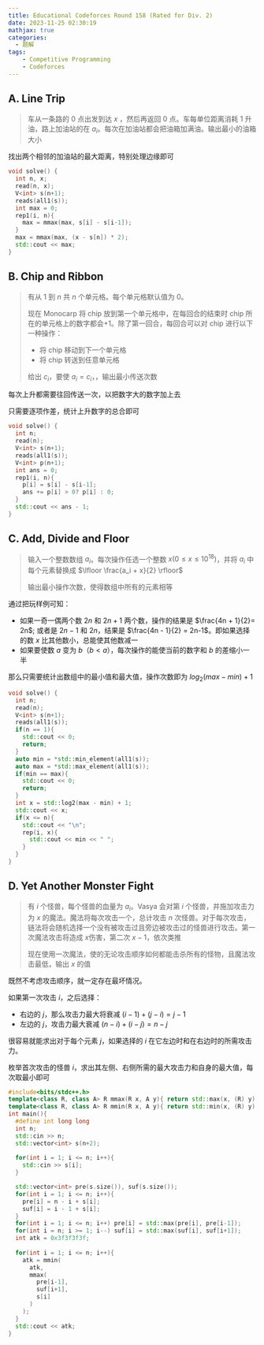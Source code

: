 ```yaml
---
title: Educational Codeforces Round 158 (Rated for Div. 2)
date: 2023-11-25 02:30:19
mathjax: true
categories:
  - 题解
tags:
    - Competitive Programming
    - Codeforces
---
```


## A. Line Trip

> 车从一条路的 0 点出发到达 $x$ ，然后再返回 $0$ 点。车每单位距离消耗 $1$ 升油，路上加油站的在 $a_i$。每次在加油站都会把油箱加满油。输出最小的油箱大小

找出两个相邻的加油站的最大距离，特别处理边缘即可

```cpp 
void solve() {
  int n, x;
  read(n, x);
  V<int> s(n+1);
  reads(all1(s));
  int max = 0;
  rep1(i, n){
    max = mmax(max, s[i] - s[i-1]);
  }
  max = mmax(max, (x - s[n]) * 2);
  std::cout << max;
}
```

## B. Chip and Ribbon

> 有从 1 到 $n$ 共 $n$ 个单元格。每个单元格默认值为 $0$。
>
> 现在 Monocarp 将 chip 放到第一个单元格中，在每回合的结束时 chip 所在的单元格上的数字都会$+1$。除了第一回合，每回合可以对 chip 进行以下一种操作：
>
> - 将 chip 移动到下一个单元格
> - 将 chip 转送到任意单元格
>
> 给出 $c_i$，要使 $a_i = c_i$，，输出最小传送次数

每次上升都需要往回传送一次，以把数字大的数字加上去

只需要逐项作差，统计上升数字的总合即可

```c++
void solve() {
  int n;
  read(n);
  V<int> s(n+1);
  reads(all1(s));
  V<int> p(n+1);
  int ans = 0;
  rep1(i, n){
    p[i] = s[i] - s[i-1];
    ans += p[i] > 0? p[i] : 0;
  }
  std::cout << ans - 1;
}
```

## C. Add, Divide and Floor

> 输入一个整数数组 $a_i$。每次操作任选一个整数 $x(0 \le x \le 10^{18})$，并将 $a_i$ 中每个元素替换成 $\lfloor \frac{a_i + x}{2} \rfloor$
>
> 输出最小操作次数，使得数组中所有的元素相等

通过把玩样例可知：

- 如果一奇一偶两个数 $2n$ 和 $2n+1$ 两个数，操作的结果是 $\frac{4n + 1}{2}= 2n$; 或者是 $2n-1$ 和 $2n$，结果是 $\frac{4n - 1}{2} = 2n-1$。即如果选择的数 $x$ 比其他数小，总能使其他数减一
- 如果要使数 $a$ 变为 $b$（$b < a$），每次操作的能使当前的数字和 $b$ 的差缩小一半

那么只需要统计出数组中的最小值和最大值，操作次数即为 $log_2(max-min) + 1$



```cpp
void solve() {
  int n;
  read(n);
  V<int> s(n+1);
  reads(all1(s));
  if(n == 1){
    std::cout << 0;
    return;
  }
  auto min = *std::min_element(all1(s));
  auto max = *std::max_element(all1(s));
  if(min == max){
    std::cout << 0;
    return;
  }
  int x = std::log2(max - min) + 1;
  std::cout << x;
  if(x <= n){
    std::cout << "\n";
    rep(i, x){
      std::cout << min << " ";
    }
  }
}
```



## D. Yet Another Monster Fight

>  有 $i$ 个怪兽，每个怪兽的血量为 $a_i$。Vasya 会对第 $i$ 个怪兽，并施加攻击力为 $x$ 的魔法。魔法将每次攻击一个，总计攻击 $n$ 次怪兽。对于每次攻击，链法将会随机选择一个没有被攻击过且旁边被攻击过的怪兽进行攻击。第一次魔法攻击将造成 $x$伤害，第二次 $x-1$，依次类推
>
> 现在使用一次魔法，使的无论攻击顺序如何都能击杀所有的怪物，且魔法攻击最低，输出 $x$ 的值

既然不考虑攻击顺序，就一定存在最坏情况。

如果第一次攻击 $i$，之后选择：

- 右边的 $j$，那么攻击力最大将衰减 $(i - 1) + (j - i) = j - 1$
- 左边的 $j$，攻击力最大衰减 $(n - i) + (i - j) = n - j$

很容易就能求出对于每个元素 $j$，如果选择的 $i$ 在它左边时和在右边时的所需攻击力。

枚举首次攻击的怪兽 $i$，求出其左侧、右侧所需的最大攻击力和自身的最大值，每次取最小即可

```cpp
#include<bits/stdc++.h>
template<class R, class A> R mmax(R x, A y){ return std::max(x, (R) y); } template<class R, class A, class... AS> R mmax(R x, A xx, AS... xxs){ return std::max(x, mmax((R)xx, xxs...));  }
template<class R, class A> R mmin(R x, A y){ return std::min(x, (R) y); } template<class R, class A, class... AS> R mmin(R x, A xx, AS... xxs){ return std::min(x, mmin((R)xx, xxs...));  }
int main(){
  #define int long long
  int n;
  std::cin >> n;
  std::vector<int> s(n+2);
  
  for(int i = 1; i <= n; i++){
    std::cin >> s[i];
  }

  std::vector<int> pre(s.size()), suf(s.size());
  for(int i = 1; i <= n; i++){
    pre[i] = n - i + s[i];
    suf[i] = i - 1 + s[i]; 
  }
  for(int i = 1; i <= n; i++) pre[i] = std::max(pre[i], pre[i-1]);
  for(int i = n; i >= 1; i--) suf[i] = std::max(suf[i], suf[i+1]);
  int atk = 0x3f3f3f3f;
  
  for(int i = 1; i <= n; i++){
    atk = mmin(
      atk,
      mmax(
        pre[i-1],
        suf[i+1],
        s[i]
      )
    );
  }
  std::cout << atk;
}
```


<!--
## E. Compressed Tree

> 给一棵由 $n$ 个节点组成的树。节点 $i$ 上有数字 $a_i$
>
> 可以进行下列操作任意次，可以是 0 次
>
> - 选择一个最多有 1 个相邻边的点，从树中移除
>
> 可以删除所有的节点
>
> 在所有操作结束后，对这棵树进行压缩。压缩过程如下：
>
> - 当一个顶点有两个相邻的边时，删除顶点，并将其邻边所连节点直接相连。
>
> 值得一提的是如果有多种压缩过程，其结果仍是一致的
>
> 计算在进行上述操作任意次并压缩后所剩余节点的最大和
-->